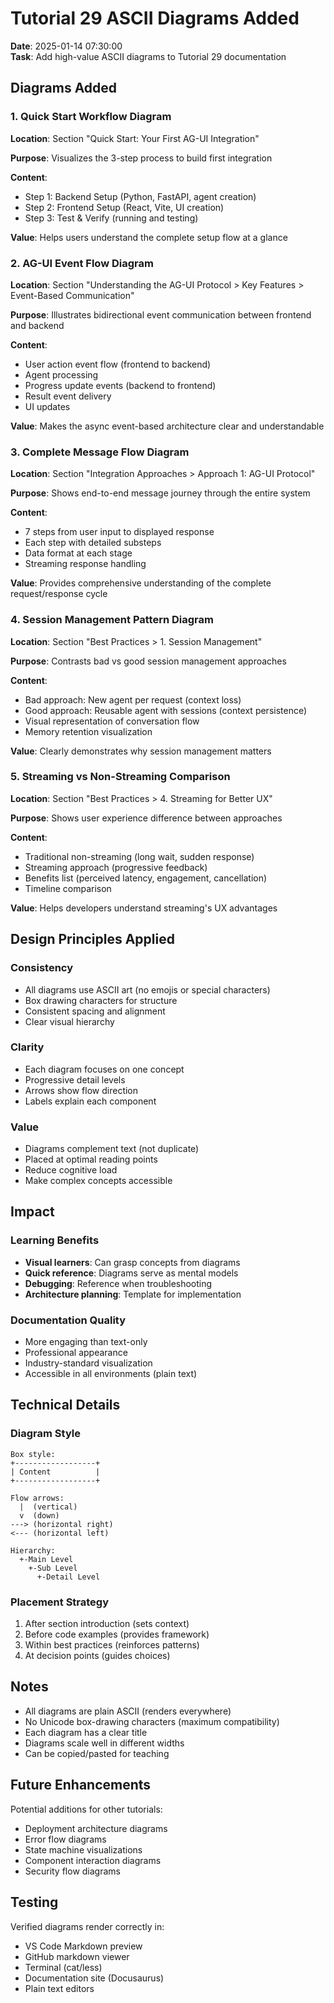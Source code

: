 # Tutorial 29 ASCII Diagrams Added

**Date**: 2025-01-14 07:30:00  
**Task**: Add high-value ASCII diagrams to Tutorial 29 documentation

## Diagrams Added

### 1. Quick Start Workflow Diagram

**Location**: Section "Quick Start: Your First AG-UI Integration"

**Purpose**: Visualizes the 3-step process to build first integration

**Content**:
- Step 1: Backend Setup (Python, FastAPI, agent creation)
- Step 2: Frontend Setup (React, Vite, UI creation)
- Step 3: Test & Verify (running and testing)

**Value**: Helps users understand the complete setup flow at a glance

### 2. AG-UI Event Flow Diagram

**Location**: Section "Understanding the AG-UI Protocol > Key Features > Event-Based Communication"

**Purpose**: Illustrates bidirectional event communication between frontend and backend

**Content**:
- User action event flow (frontend to backend)
- Agent processing
- Progress update events (backend to frontend)
- Result event delivery
- UI updates

**Value**: Makes the async event-based architecture clear and understandable

### 3. Complete Message Flow Diagram

**Location**: Section "Integration Approaches > Approach 1: AG-UI Protocol"

**Purpose**: Shows end-to-end message journey through the entire system

**Content**:
- 7 steps from user input to displayed response
- Each step with detailed substeps
- Data format at each stage
- Streaming response handling

**Value**: Provides comprehensive understanding of the complete request/response cycle

### 4. Session Management Pattern Diagram

**Location**: Section "Best Practices > 1. Session Management"

**Purpose**: Contrasts bad vs good session management approaches

**Content**:
- Bad approach: New agent per request (context loss)
- Good approach: Reusable agent with sessions (context persistence)
- Visual representation of conversation flow
- Memory retention visualization

**Value**: Clearly demonstrates why session management matters

### 5. Streaming vs Non-Streaming Comparison

**Location**: Section "Best Practices > 4. Streaming for Better UX"

**Purpose**: Shows user experience difference between approaches

**Content**:
- Traditional non-streaming (long wait, sudden response)
- Streaming approach (progressive feedback)
- Benefits list (perceived latency, engagement, cancellation)
- Timeline comparison

**Value**: Helps developers understand streaming's UX advantages

## Design Principles Applied

### Consistency

- All diagrams use ASCII art (no emojis or special characters)
- Box drawing characters for structure
- Consistent spacing and alignment
- Clear visual hierarchy

### Clarity

- Each diagram focuses on one concept
- Progressive detail levels
- Arrows show flow direction
- Labels explain each component

### Value

- Diagrams complement text (not duplicate)
- Placed at optimal reading points
- Reduce cognitive load
- Make complex concepts accessible

## Impact

### Learning Benefits

- **Visual learners**: Can grasp concepts from diagrams
- **Quick reference**: Diagrams serve as mental models
- **Debugging**: Reference when troubleshooting
- **Architecture planning**: Template for implementation

### Documentation Quality

- More engaging than text-only
- Professional appearance
- Industry-standard visualization
- Accessible in all environments (plain text)

## Technical Details

### Diagram Style

```
Box style:
+------------------+
| Content          |
+------------------+

Flow arrows:
  |  (vertical)
  v  (down)
---> (horizontal right)
<--- (horizontal left)

Hierarchy:
  +-Main Level
    +-Sub Level
      +-Detail Level
```

### Placement Strategy

1. After section introduction (sets context)
2. Before code examples (provides framework)
3. Within best practices (reinforces patterns)
4. At decision points (guides choices)

## Notes

- All diagrams are plain ASCII (renders everywhere)
- No Unicode box-drawing characters (maximum compatibility)
- Each diagram has a clear title
- Diagrams scale well in different widths
- Can be copied/pasted for teaching

## Future Enhancements

Potential additions for other tutorials:
- Deployment architecture diagrams
- Error flow diagrams
- State machine visualizations
- Component interaction diagrams
- Security flow diagrams

## Testing

Verified diagrams render correctly in:
- VS Code Markdown preview
- GitHub markdown viewer
- Terminal (cat/less)
- Documentation site (Docusaurus)
- Plain text editors
